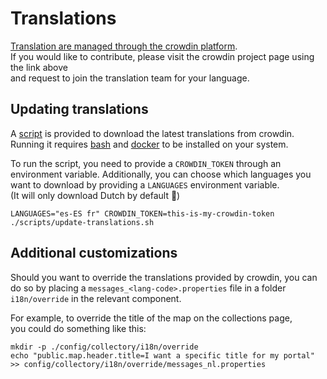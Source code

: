 # Translations

[Translation are managed through the crowdin platform](https://crowdin.com/project/ala-i18n).  
If you would like to contribute, please visit the crowdin project page using the link above  
and request to join the translation team for your language.

## Updating translations
A [script](./scripts/update-translations.sh) is provided to download the latest translations from crowdin.
Running it requires [bash](https://www.gnu.org/software/bash/) and [docker](https://www.docker.com/) to be installed on your system.

To run the script, you need to provide a `CROWDIN_TOKEN` through an environment variable.
Additionally, you can choose which languages you want to download by providing a `LANGUAGES` environment variable.  
(It will only download Dutch by default 🦁)
```commandline
LANGUAGES="es-ES fr" CROWDIN_TOKEN=this-is-my-crowdin-token ./scripts/update-translations.sh
```

## Additional customizations

Should you want to override the translations provided by crowdin, you can do so by placing a `messages_<lang-code>.properties` file in a folder `i18n/override` in the relevant component.

For example, to override the title of the map on the collections page,  
you could do something like this:
```commandline
mkdir -p ./config/collectory/i18n/override
echo "public.map.header.title=I want a specific title for my portal" >> config/collectory/i18n/override/messages_nl.properties
```